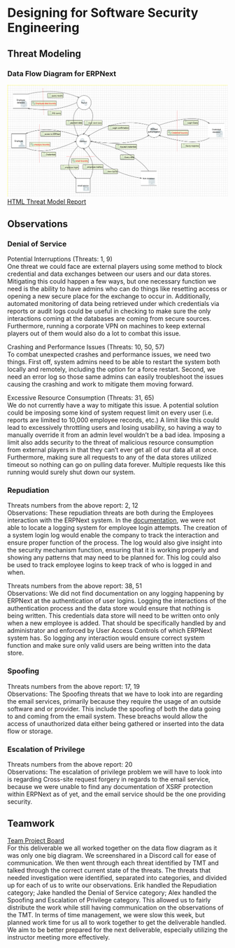 # Designing for Software Security Engineering
## Threat Modeling
### Data Flow Diagram for ERPNext
![](https://github.com/eeiler/Team-8-ERPNext/blob/master/Designing%20for%20SSE/TMT.png)
[HTML Threat Model Report](https://eeiler.github.io/Team-8-ERPNext/Designing%20for%20SSE/report.htm)
## Observations
### Denial of Service
Potential Interruptions (Threats: 1, 9)  
One threat we could face are external players using some method to block credential and data exchanges between our users and our data stores. Mitigating this could happen a few ways, but one necessary function we need is the ability to have admins who can do things like resetting access or opening a new secure place for the exchange to occur in. Additionally, automated monitoring of data being retrieved under which credentials via reports or audit logs could be useful in checking to make sure the only interactions coming at the databases are coming from secure sources. Furthermore, running a corporate VPN on machines to keep external players out of them would also do a lot to combat this issue.

Crashing and Performance Issues (Threats: 10, 50, 57)  
To combat unexpected crashes and performance issues, we need two things. First off, system admins need to be able to restart the system both locally and remotely, including the option for a force restart. Second, we need an error log so those same admins can easily troubleshoot the issues causing the crashing and work to mitigate them moving forward.

Excessive Resource Consumption (Threats: 31, 65)  
We do not currently have a way to mitigate this issue. A potential solution could be imposing some kind of system request limit on every user (i.e. reports are limited to 10,000 employee records, etc.) A limit like this could lead to excessively throttling users and losing usability, so having a way to manually override it from an admin level wouldn’t be a bad idea. Imposing a limit also adds security to the threat of malicious resource consumption from external players in that they can’t ever get all of our data all at once. Furthermore, making sure all requests to any of the data stores utilized timeout so nothing can go on pulling data forever. Multiple requests like this running would surely shut down our system.

### Repudiation
Threats numbers from the above report: 2, 12  
Observations: These repudiation threats are both during the Employees interaction with the ERPNext system. In the [documentation](https://docs.erpnext.com/docs/user/manual/en), we were not able to locate a logging system for employee login attempts. The creation of a system login log would enable the company to track the interaction and ensure proper function of the process. The log would also give insight into the security mechanism function, ensuring that it is working properly and showing any patterns that may need to be planned for. This log could also be used to track employee logins to keep track of who is logged in and when.

Threats numbers from the above report: 38, 51  
Observations: We did not find documentation on any logging happening by ERPNext at the authentication of user logins. Logging the interactions of the authentication process and the data store would ensure that nothing is being written. This credentials data store will need to be written onto only when a new employee is added. That should be specifically handled by and administrator and enforced by User Access Controls of which ERPNext system has. So logging any interaction would ensure correct system function and make sure only valid users are being written into the data store.
### Spoofing
Threats numbers from the above report:  17, 19  
Observations: The Spoofing threats that we have to look into are regarding the email services, primarily because they require the usage of an outside software and or provider.  This include the spoofing of both the data going to and coming from the email system. These breachs would allow the access of unauthorized data either being gathered or inserted into the data flow or storage.
### Escalation of Privilege
Threats numbers from the above report:  20  
Observations: The escalation of privilege problem we will have to look into is regarding Cross-site request forgery in regards to the email service, because we were unable to find any documentation of XSRF protection within ERPNext as of yet, and the email service should be the one providing security.
## Teamwork
[Team Project Board](https://github.com/eeiler/Team-8-ERPNext/projects/4)   
For this deliverable we all worked together on the data flow diagram as it was only one big diagram. We screenshared in a Discord call for ease of communication. We then went through each threat identified by TMT and talked through the correct current state of the threats. The threats that needed investigation were identified, separated into categories, and divided up for each of us to write our observations. Erik handled the Repudiation category; Jake handled the Denial of Service category; Alex handled the Spoofing and Escalation of Privilege category. This allowed us to fairly distribute the work while still having communication on the observations of the TMT. In terms of time management, we were slow this week, but planned work time for us all to work together to get the deliverable handled. We aim to be better prepared for the next deliverable, especially utilizing the instructor meeting more effectively.
